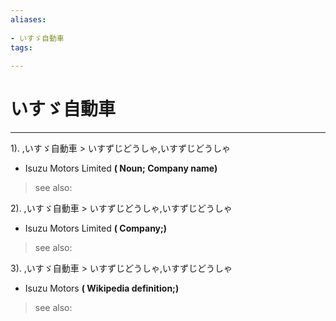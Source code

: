 ```yaml
---
aliases:
    
- いすゞ自動車
tags:
    
---
```


# いすゞ自動車
---
1).
,いすゞ自動車 > いすずじどうしゃ,いすずじどうしゃ

- Isuzu Motors Limited
**( Noun; Company name)**
> see also: 
            
2).
,いすゞ自動車 > いすずじどうしゃ,いすずじどうしゃ

- Isuzu Motors Limited
**( Company;)**
> see also: 
            
3).
,いすゞ自動車 > いすずじどうしゃ,いすずじどうしゃ

- Isuzu Motors
**( Wikipedia definition;)**
> see also: 
            
